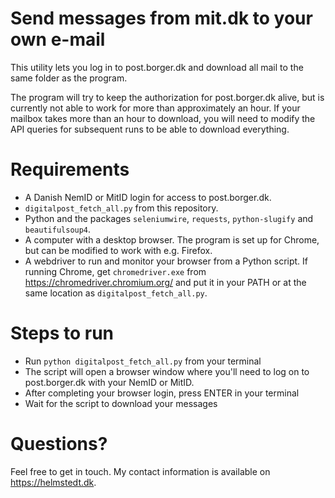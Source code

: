 Send messages from mit.dk to your own e-mail
============================================

This utility lets you log in to post.borger.dk and download all mail to the same folder as the program.

The program will try to keep the authorization for post.borger.dk alive, but is currently not able to work for more than approximately an hour. If your mailbox takes more than an hour to download, you will need to modify the API queries for subsequent runs to be able to download everything.

Requirements
============
* A Danish NemID or MitID login for access to post.borger.dk.
* `digitalpost_fetch_all.py` from this repository.
* Python and the packages `seleniumwire`, `requests`, `python-slugify` and `beautifulsoup4`.
* A computer with a desktop browser. The program is set up for Chrome, but can be modified to work with e.g. Firefox.
* A webdriver to run and monitor your browser from a Python script. If running Chrome, get `chromedriver.exe` from https://chromedriver.chromium.org/ and put it in your PATH or at the same location as `digitalpost_fetch_all.py`.

Steps to run
============

* Run `python digitalpost_fetch_all.py` from your terminal
* The script will open a browser window where you'll need to log on to post.borger.dk with your NemID or MitID.
* After completing your browser login, press ENTER in your terminal
* Wait for the script to download your messages

Questions?
==========

Feel free to get in touch. My contact information is available on https://helmstedt.dk.